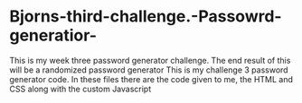 # Bjorns-third-challenge.-Passowrd-generatior-
This is my week three password generator challenge. The end result of this will be a randomized password generator
This is my challenge 3 password generator code. 
In these files there are the code given to me, the HTML and CSS along with the custom Javascript

